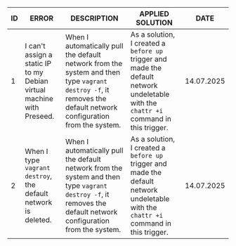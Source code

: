 |ID| ERROR | DESCRIPTION | APPLIED SOLUTION | DATE |
|-------|-------|----------|--------|------|
|1|I can't assign a static IP to my Debian virtual machine with Preseed. | When I automatically pull the default network from the system and then type `vagrant destroy -f`, it removes the default network configuration from the system. | As a solution, I created a `before up` trigger and made the default network undeletable with the `chattr +i` command in this trigger. | 14.07.2025 |
|2| When I type `vagrant destroy`, the default network is deleted. | When I automatically pull the default network from the system and then type `vagrant destroy -f`, it removes the default network configuration from the system. | As a solution, I created a `before up` trigger and made the default network undeletable with the `chattr +i` command in this trigger. | 14.07.2025 |


